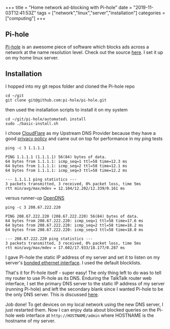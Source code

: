 +++
title = "Home network ad-blocking with Pi-hole"
date = "2019-11-03T12:41:53Z"
tags = ["network","linux","server","installation"]
categories = ["computing"]
+++

## Pi-hole

[Pi-hole](https://pi-hole.net/) is an awesome piece of software which blocks ads across a network at the name resolution level. 
Check out the source [here](https://github.com/pi-hole/pi-hole).
I set it up on my home linux server.

## Installation

I hopped into my git repos folder and cloned the Pi-hole repo

```
cd ~/git
git clone git@github.com:pi-hole/pi-hole.git
```

then used the installation scripts to install it on my system

```
cd ~/git/pi-hole/automated\ install
sudo ./basic-install.sh
```

I chose [CloudFlare](https://cloudflare-dns.com/dns/) as my Upstream DNS Provider because they have a good [privacy policy](https://wiki.archlinux.org/index.php/Alternative_DNS_services#Cloudflare) and came out on top for performance in my ping tests

```
ping -c 3 1.1.1.1
```

```
PING 1.1.1.1 (1.1.1.1) 56(84) bytes of data.
64 bytes from 1.1.1.1: icmp_seq=1 ttl=58 time=12.3 ms
64 bytes from 1.1.1.1: icmp_seq=2 ttl=58 time=12.1 ms
64 bytes from 1.1.1.1: icmp_seq=3 ttl=58 time=12.2 ms

--- 1.1.1.1 ping statistics ---
3 packets transmitted, 3 received, 0% packet loss, time 5ms
rtt min/avg/max/mdev = 12.104/12.202/12.339/0.161 ms
```

versus runner-up [OpenDNS](https://www.opendns.com/)

```
ping -c 3 208.67.222.220
```

```
PING 208.67.222.220 (208.67.222.220) 56(84) bytes of data.
64 bytes from 208.67.222.220: icmp_seq=1 ttl=58 time=17.6 ms
64 bytes from 208.67.222.220: icmp_seq=2 ttl=58 time=18.2 ms
64 bytes from 208.67.222.220: icmp_seq=3 ttl=58 time=18.0 ms

--- 208.67.222.220 ping statistics ---
3 packets transmitted, 3 received, 0% packet loss, time 5ms
rtt min/avg/max/mdev = 17.602/17.933/18.177/0.287 ms
```

I gave Pi-hole the static IP address of my server and set it to listen on my server's [bonded ethernet interface](../bonding-ethernet-interfaces-on-debian-stretch/).
I used the default blocklists.

That's it for Pi-hole itself - super easy!
The only thing left to do was to tell my router to use Pi-hole as its DNS.
Enduring the TalkTalk router web interface, I set the primary DNS server to the static IP address of my server (running Pi-hole) and left the secondary blank since I wanted Pi-hole to be the only DNS server.
This is discussed [here](https://discourse.pi-hole.net/t/how-do-i-configure-my-devices-to-use-pi-hole-as-their-dns-server/245).

Job done! 
To get devices on my local network using the new DNS server, I just restarted them.
Now I can enjoy data about blocked queries on the Pi-hole web interface at `http://HOSTNAME/admin` where HOSTNAME is the hostname of my server. 
